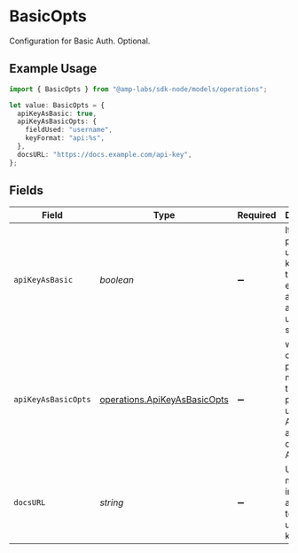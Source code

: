 # BasicOpts

Configuration for Basic Auth. Optional.

## Example Usage

```typescript
import { BasicOpts } from "@amp-labs/sdk-node/models/operations";

let value: BasicOpts = {
  apiKeyAsBasic: true,
  apiKeyAsBasicOpts: {
    fieldUsed: "username",
    keyFormat: "api:%s",
  },
  docsURL: "https://docs.example.com/api-key",
};
```

## Fields

| Field                                                                                                   | Type                                                                                                    | Required                                                                                                | Description                                                                                             | Example                                                                                                 |
| ------------------------------------------------------------------------------------------------------- | ------------------------------------------------------------------------------------------------------- | ------------------------------------------------------------------------------------------------------- | ------------------------------------------------------------------------------------------------------- | ------------------------------------------------------------------------------------------------------- |
| `apiKeyAsBasic`                                                                                         | *boolean*                                                                                               | :heavy_minus_sign:                                                                                      | If true, the provider uses an API key which then gets encoded as a basic auth user:pass string.         | true                                                                                                    |
| `apiKeyAsBasicOpts`                                                                                     | [operations.ApiKeyAsBasicOpts](../../models/operations/apikeyasbasicopts.md)                            | :heavy_minus_sign:                                                                                      | when this object is present, it means that this provider uses Basic Auth to actually collect an API key |                                                                                                         |
| `docsURL`                                                                                               | *string*                                                                                                | :heavy_minus_sign:                                                                                      | URL with more information about how to get or use an API key.                                           | https://docs.example.com/api-key                                                                        |
